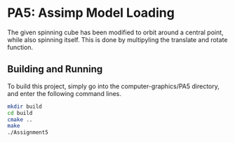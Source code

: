 # PA5: Assimp Model Loading

The given spinning cube has been modified to orbit around a central point, while also spinning itself. This is done by multipyling the translate and rotate function.





## Building and Running
To build this project, simply go into the computer-graphics/PA5 directory, and enter the following command lines.

```bash
mkdir build
cd build
cmake ..
make
./Assignment5
```
